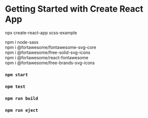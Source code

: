 # Getting Started with Create React App
npx create-react-app scss-example


npm i node-sass\
npm i  @fortawesome/fontawesome-svg-core\
npm i @fortawesome/free-solid-svg-icons\
npm i  @fortawesome/react-fontawesome\
npm i  @fortawesome/free-brands-svg-icons

### `npm start`



### `npm test`



### `npm run build`



### `npm run eject`

